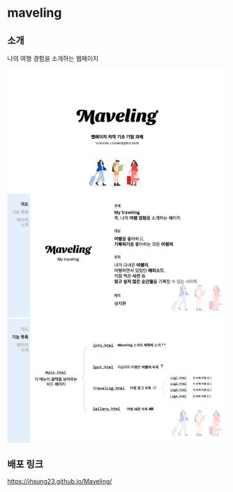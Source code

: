 # maveling

## 소개

나의 여행 경험을 소개하는 웹페이지

<img src="../src/image/slide1.png" />

<img src="../src/image/slide2.png" />

<img src="../src/image/slide3.png" />

## 배포 링크

https://jhsung23.github.io/Maveling/
